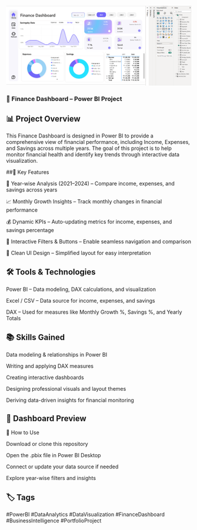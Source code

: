 
![image_alt](https://github.com/MuraliCodes/Finance-Dashboard/blob/6be26834837fe43938ec127fa98fe992a603c426/Finanace%20Dashboard.png)

### 💼 Finance Dashboard – Power BI Project

## 📊 Project Overview

This Finance Dashboard is designed in Power BI to provide a comprehensive view of financial performance, including Income, Expenses, and Savings across multiple years.
The goal of this project is to help monitor financial health and identify key trends through interactive data visualization.

##🧩 Key Features

📅 Year-wise Analysis (2021–2024) – Compare income, expenses, and savings across years

📈 Monthly Growth Insights – Track monthly changes in financial performance

💰 Dynamic KPIs – Auto-updating metrics for income, expenses, and savings percentage

🎯 Interactive Filters & Buttons – Enable seamless navigation and comparison

🧠 Clean UI Design – Simplified layout for easy interpretation

## 🛠️ Tools & Technologies

Power BI – Data modeling, DAX calculations, and visualization

Excel / CSV – Data source for income, expenses, and savings

DAX – Used for measures like Monthly Growth %, Savings %, and Yearly Totals

## 📚 Skills Gained

Data modeling & relationships in Power BI

Writing and applying DAX measures

Creating interactive dashboards

Designing professional visuals and layout themes

Deriving data-driven insights for financial monitoring

## 📸 Dashboard Preview

🚀 How to Use

Download or clone this repository

Open the .pbix file in Power BI Desktop

Connect or update your data source if needed

Explore year-wise filters and insights

## 🏷️ Tags

#PowerBI #DataAnalytics #DataVisualization #FinanceDashboard #BusinessIntelligence #PortfolioProject
